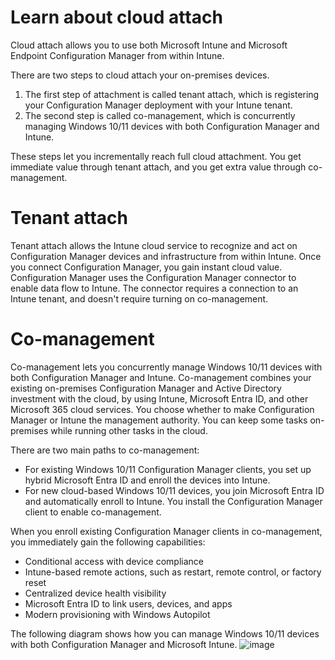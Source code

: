 # Learn about cloud attach
Cloud attach allows you to use both Microsoft Intune and Microsoft Endpoint Configuration Manager from within Intune.

There are two steps to cloud attach your on-premises devices.
1. The first step of attachment is called tenant attach, which is registering your Configuration Manager deployment with your Intune tenant.
2. The second step is called co-management, which is concurrently managing Windows 10/11 devices with both Configuration Manager and Intune.

These steps let you incrementally reach full cloud attachment. You get immediate value through tenant attach, and you get extra value through co-management.

# Tenant attach
Tenant attach allows the Intune cloud service to recognize and act on Configuration Manager devices and infrastructure from within Intune. Once you connect Configuration Manager, you gain instant cloud value. Configuration Manager uses the Configuration Manager connector to enable data flow to Intune. The connector requires a connection to an Intune tenant, and doesn't require turning on co-management.

# Co-management
Co-management lets you concurrently manage Windows 10/11 devices with both Configuration Manager and Intune. Co-management combines your existing on-premises Configuration Manager and Active Directory investment with the cloud, by using Intune, Microsoft Entra ID, and other Microsoft 365 cloud services. You choose whether to make Configuration Manager or Intune the management authority. You can keep some tasks on-premises while running other tasks in the cloud.

There are two main paths to co-management:
* For existing Windows 10/11 Configuration Manager clients, you set up hybrid Microsoft Entra ID and enroll the devices into Intune.
* For new cloud-based Windows 10/11 devices, you join Microsoft Entra ID and automatically enroll to Intune. You install the Configuration Manager client to enable co-management.

When you enroll existing Configuration Manager clients in co-management, you immediately gain the following capabilities:
* Conditional access with device compliance
* Intune-based remote actions, such as restart, remote control, or factory reset
* Centralized device health visibility
* Microsoft Entra ID to link users, devices, and apps
* Modern provisioning with Windows Autopilot

The following diagram shows how you can manage Windows 10/11 devices with both Configuration Manager and Microsoft Intune.
![image](https://github.com/user-attachments/assets/0ee156c8-2a15-4274-92fc-7d2f814310f7)
